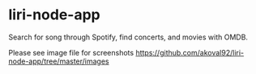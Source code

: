 # liri-node-app
Search for song through Spotify, find concerts, and movies with OMDB.


Please see image file for screenshots
https://github.com/akoval92/liri-node-app/tree/master/images
